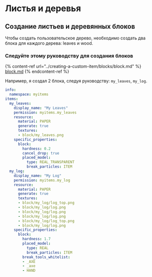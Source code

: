 # Листья и деревья

## Создание листьев и деревянных блоков

Чтобы создать пользовательское дерево, необходимо создать два блока для каждого дерева: leaves и wood.

### Следуйте этому руководству для создания блоков&#x20;

{% content-ref url="../creating-a-custom-item/blocks/block.md" %}
[block.md](../creating-a-custom-item/blocks/block.md)
{% endcontent-ref %}

Например, я создал 2 блока, следуя руководству: `my_leaves`, `my_log`.

```yaml
info:
  namespace: myitems
items:
  my_leaves:
    display_name: "My Leaves"
    permission: myitems.my_leaves
    resource:
      material: PAPER
      generate: true
      textures:
      - block/my_leaves.png
    specific_properties:
      block:
        hardness: 0.2
        cancel_drop: true
        placed_model:
          type: REAL_TRANSPARENT
          break_particles: ITEM
  my_log:
    display_name: "My Log"
    permission: myitems.my_log
    resource:
      material: PAPER
      generate: true
      textures:
      - block/my_log/log_top.png
      - block/my_log/log.png
      - block/my_log/log.png
      - block/my_log/log.png
      - block/my_log/log_top.png
      - block/my_log/log.png
    specific_properties:
      block:
        hardness: 1.7
        placed_model:
          type: REAL
          break_particles: ITEM
        break_tools_whitelist:
        - _AXE
        - _axe
        - HAND
```
